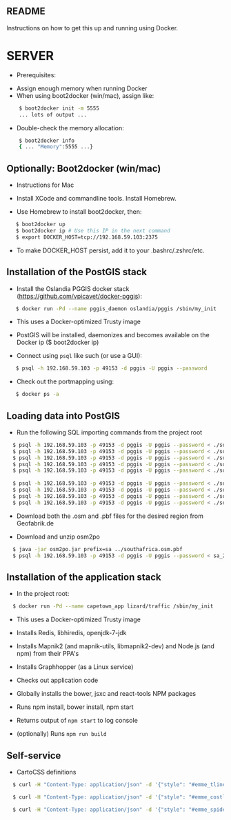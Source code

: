 README
------

Instructions on how to get this up and running using Docker.


SERVER
======

 * Prerequisites:

  - Assign enough memory when running Docker
  - When using boot2docker (win/mac), assign like:

```bash
    $ boot2docker init -m 5555
    ... lots of output ...
```

  - Double-check the memory allocation:

```bash
    $ boot2docker info
    { ... "Memory":5555 ...}
```

Optionally: Boot2docker (win/mac)
---------------------------------
 
 * Instructions for Mac

 * Install XCode and commandline tools. Install Homebrew.

 * Use Homebrew to install boot2docker, then:

```bash
   $ boot2docker up
   $ boot2docker ip # Use this IP in the next command
   $ export DOCKER_HOST=tcp://192.168.59.103:2375
```

  * To make DOCKER_HOST persist, add it to your .bashrc/.zshrc/etc.


Installation of the PostGIS stack
---------------------------------

 * Install the Oslandia PGGIS docker stack (https://github.com/vpicavet/docker-pggis):

```bash
   $ docker run -Pd --name pggis_daemon oslandia/pggis /sbin/my_init
```

 * This uses a Docker-optimized Trusty image

 * PostGIS will be installed, daemonizes and becomes available on the Docker ip ($ boot2docker ip)

 * Connect using `psql` like such (or use a GUI):

```bash
   $ psql -h 192.168.59.103 -p 49153 -d pggis -U pggis --password
```

 * Check out the portmapping using:

```bash
   $ docker ps -a
```


Loading data into PostGIS
-------------------------

 * Run the following SQL importing commands from the project root

```bash
  $ psql -h 192.168.59.103 -p 49153 -d pggis -U pggis --password < ./sql/emme_links3857.sql
  $ psql -h 192.168.59.103 -p 49153 -d pggis -U pggis --password < ./sql/emme_tlines3857.sql
  $ psql -h 192.168.59.103 -p 49153 -d pggis -U pggis --password < ./sql/emme_nodes3857.sql
  $ psql -h 192.168.59.103 -p 49153 -d pggis -U pggis --password < ./sql/emme_tz2013_3857.sql
  $ psql -h 192.168.59.103 -p 49153 -d pggis -U pggis --password < ./sql/emme_veh.sql
  
  $ psql -h 192.168.59.103 -p 49153 -d pggis -U pggis --password < ./sql/emme_costliest.sql
  $ psql -h 192.168.59.103 -p 49153 -d pggis -U pggis --password < ./sql/emme_spider.sql
  $ psql -h 192.168.59.103 -p 49153 -d pggis -U pggis --password < ./sql/create_polygons_table.sql
  $ psql -h 192.168.59.103 -p 49153 -d pggis -U pggis --password < ./sql/create_sessions_table.sql
```

 * Download both the .osm and .pbf files for the desired region from Geofabrik.de

 * Download and unzip osm2po

```bash 
  $ java -jar osm2po.jar prefix=sa ../southafrica.osm.pbf
  $ psql -h 192.168.59.103 -p 49153 -d pggis -U pggis --password < sa_2po_4pgr.sql
```

Installation of the application stack
-------------------------------------

 * In the project root:

```bash
  $ docker run -Pd --name capetown_app lizard/traffic /sbin/my_init
```

 * This uses a Docker-optimized Trusty image

 * Installs Redis, libhiredis, openjdk-7-jdk

 * Installs Mapnik2 (and mapnik-utils, libmapnik2-dev) and Node.js (and npm) from their PPA's

 * Installs Graphhopper (as a Linux service)

 * Checks out application code

 * Globally installs the bower, jsxc and react-tools NPM packages

 * Runs npm install, bower install, npm start

 * Returns output of `npm start` to log console

 * (optionally) Runs `npm run build`


 Self-service
 ------------

 * CartoCSS definitions

```bash
  $ curl -H "Content-Type: application/json" -d '{"style": "#emme_tlines3857 {line-width: 2;line-opacity:0.7;line-color:#000000;}"}' http://[ip]:8080/database/pggis/table/emme_tlines3857/style

  $ curl -H "Content-Type: application/json" -d '{"style": "#emme_costliest {line-width: 2;line-opacity:0.7;line-color:#ff0000;}"}' http://192.168.59.103:8080/database/pggis/table/emme_costliest/style

  $ curl -H "Content-Type: application/json" -d '{"style": "#emme_spider {line-width: 0.5;line-opacity:0.5;line-color:#551a8b;}"}' http://192.168.59.103:8080/database/pggis/table/emme_spider/style
```

